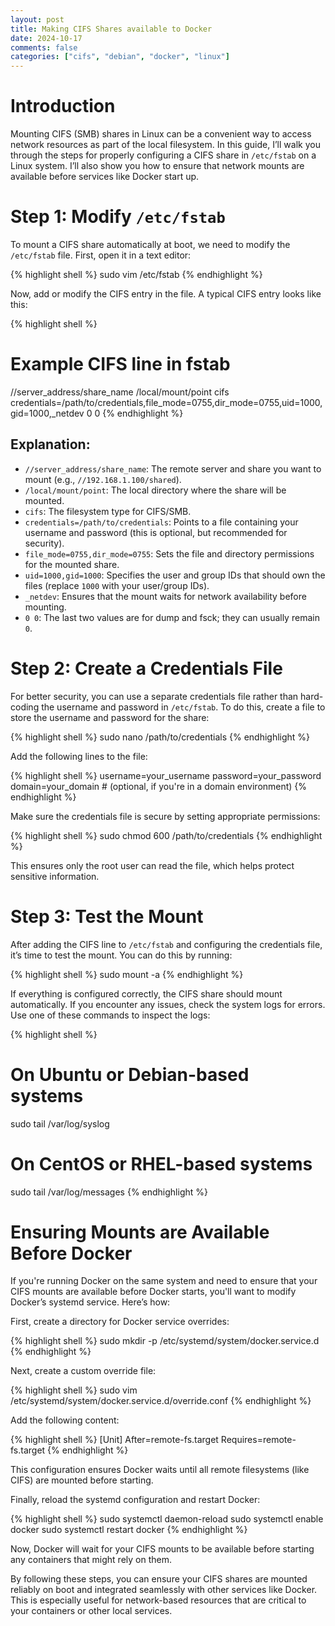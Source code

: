 ```yaml
---
layout: post
title: Making CIFS Shares available to Docker
date: 2024-10-17
comments: false
categories: ["cifs", "debian", "docker", "linux"]
---
```


# Introduction

Mounting CIFS (SMB) shares in Linux can be a convenient way to access network resources as part of the local filesystem. 
In this guide, I’ll walk you through the steps for properly configuring a CIFS share in `/etc/fstab` on a Linux system. 
I’ll also show you how to ensure that network mounts are available before services like Docker start up.

# Step 1: Modify `/etc/fstab`

To mount a CIFS share automatically at boot, we need to modify the `/etc/fstab` file. First, open it in a text editor:

{% highlight shell %}
sudo vim /etc/fstab
{% endhighlight %}

Now, add or modify the CIFS entry in the file. A typical CIFS entry looks like this:

{% highlight shell %}
# Example CIFS line in fstab
//server_address/share_name /local/mount/point cifs credentials=/path/to/credentials,file_mode=0755,dir_mode=0755,uid=1000,gid=1000,_netdev 0 0
{% endhighlight %}

## Explanation:
- `//server_address/share_name`: The remote server and share you want to mount (e.g., `//192.168.1.100/shared`).
- `/local/mount/point`: The local directory where the share will be mounted.
- `cifs`: The filesystem type for CIFS/SMB.
- `credentials=/path/to/credentials`: Points to a file containing your username and password (this is optional, but recommended for security).
- `file_mode=0755,dir_mode=0755`: Sets the file and directory permissions for the mounted share.
- `uid=1000,gid=1000`: Specifies the user and group IDs that should own the files (replace `1000` with your user/group IDs).
- `_netdev`: Ensures that the mount waits for network availability before mounting.
- `0 0`: The last two values are for dump and fsck; they can usually remain `0`.

# Step 2: Create a Credentials File

For better security, you can use a separate credentials file rather than hard-coding the username and password in `/etc/fstab`. To do this, create a file to store the username and password for the share:

{% highlight shell %}
sudo nano /path/to/credentials
{% endhighlight %}

Add the following lines to the file:

{% highlight shell %}
username=your_username
password=your_password
domain=your_domain   # (optional, if you're in a domain environment)
{% endhighlight %}

Make sure the credentials file is secure by setting appropriate permissions:

{% highlight shell %}
sudo chmod 600 /path/to/credentials
{% endhighlight %}

This ensures only the root user can read the file, which helps protect sensitive information.

# Step 3: Test the Mount

After adding the CIFS line to `/etc/fstab` and configuring the credentials file, it’s time to test the mount. You can do this by running:

{% highlight shell %}
sudo mount -a
{% endhighlight %}

If everything is configured correctly, the CIFS share should mount automatically. If you encounter any issues, check the system logs for errors. 
Use one of these commands to inspect the logs:

{% highlight shell %}
# On Ubuntu or Debian-based systems
sudo tail /var/log/syslog

# On CentOS or RHEL-based systems
sudo tail /var/log/messages
{% endhighlight %}

# Ensuring Mounts are Available Before Docker

If you're running Docker on the same system and need to ensure that your CIFS mounts are available before Docker starts, you'll want to modify 
Docker’s systemd service. Here’s how:

First, create a directory for Docker service overrides:

{% highlight shell %}
sudo mkdir -p /etc/systemd/system/docker.service.d
{% endhighlight %}

Next, create a custom override file:

{% highlight shell %}
sudo vim /etc/systemd/system/docker.service.d/override.conf
{% endhighlight %}

Add the following content:

{% highlight shell %}
[Unit]
After=remote-fs.target
Requires=remote-fs.target
{% endhighlight %}

This configuration ensures Docker waits until all remote filesystems (like CIFS) are mounted before starting.

Finally, reload the systemd configuration and restart Docker:

{% highlight shell %}
sudo systemctl daemon-reload
sudo systemctl enable docker
sudo systemctl restart docker
{% endhighlight %}

Now, Docker will wait for your CIFS mounts to be available before starting any containers that might rely on them.

By following these steps, you can ensure your CIFS shares are mounted reliably on boot and integrated seamlessly with other services like Docker. 
This is especially useful for network-based resources that are critical to your containers or other local services.

